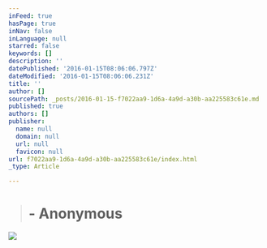 ```yaml
---
inFeed: true
hasPage: true
inNav: false
inLanguage: null
starred: false
keywords: []
description: ''
datePublished: '2016-01-15T08:06:06.797Z'
dateModified: '2016-01-15T08:06:06.231Z'
title: ''
author: []
sourcePath: _posts/2016-01-15-f7022aa9-1d6a-4a9d-a30b-aa225583c61e.md
published: true
authors: []
publisher:
  name: null
  domain: null
  url: null
  favicon: null
url: f7022aa9-1d6a-4a9d-a30b-aa225583c61e/index.html
_type: Article

---
```

> # - Anonymous

![](https://s3-us-west-2.amazonaws.com/the-grid-img/p/888585587ced5283784d5165a9ad9e018c3d1256.jpg)